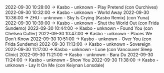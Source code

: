 2022-09-30 10:28:00 -> Kasbo - unknown - Play Pretend (con Ourchives)
2022-09-30 10:32:00 -> Kasbo - unknown - World Away
2022-09-30 10:36:00 -> ZHU - unknown - Sky Is Crying (Kasbo Remix) (con Yuna)
2022-09-30 10:39:00 -> Kasbo - unknown - Shut the World Out (con Frida Sundemo)
2022-09-30 10:44:00 -> Kasbo - unknown - Found You (con Chelsea Cutler)
2022-09-30 10:47:00 -> Kasbo - unknown - Places We Don't Know
2022-09-30 10:51:00 -> Kasbo - unknown - Over You (con Frida Sundemo)
2022-09-30 11:13:00 -> Kasbo - unknown - Sovereign
2022-09-30 11:17:00 -> Kasbo - unknown - Lune (con Vancouver Sleep Clinic)
2022-09-30 11:21:00 -> Kasbo - unknown - Bara Du
2022-09-30 11:24:00 -> Kasbo - unknown - Show You
2022-09-30 11:38:00 -> Kasbo - unknown - Lay It On Me (con Keiynan Lonsdale)
